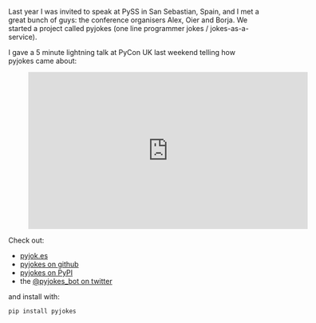 Last year I was invited to speak at PySS in San Sebastian, Spain, and I met a great bunch of guys:
the conference organisers Alex, Oier and Borja. We started a project called pyjokes (one line
programmer jokes / jokes-as-a-service).

I gave a 5 minute lightning talk at PyCon UK last weekend telling how pyjokes came about:

<figure class="wp-block-image">
<iframe width="560" height="315" src="https://www.youtube.com/embed/UnMf1qKLrPQ?si=kDIxYBP5fNQrnvyh&amp;start=2752" title="YouTube video player" frameborder="0" allow="accelerometer; autoplay; clipboard-write; encrypted-media; gyroscope; picture-in-picture; web-share" referrerpolicy="strict-origin-when-cross-origin" allowfullscreen></iframe>
</figure>

Check out:

- [pyjok.es](http://pyjok.es/)
- [pyjokes on github](https://github.com/pyjokes/pyjokes)
- [pyjokes on PyPI](https://pypi.python.org/pypi/pyjokes)
- the [@pyjokes_bot on twitter](https://twitter.com/pyjokes_bot)

and install with:

```
pip install pyjokes
```